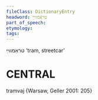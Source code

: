 ```yaml
---
fileClass: DictionaryEntry
headword: טראַמווײַ
part_of_speech: 
etymology: 
tags: 
---
```

טראַמווײַ
'tram, streetcar'

CENTRAL
========

tramvaj {Warsaw, Geller 2001: 205}